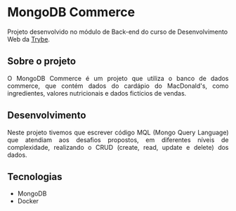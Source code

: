 # MongoDB Commerce

Projeto desenvolvido no módulo de Back-end do curso de Desenvolvimento Web da [Trybe](https://www.betrybe.com/).

## Sobre o projeto

<div align="justify">
O MongoDB Commerce é um projeto que utiliza o banco de dados commerce, que contém dados do cardápio do MacDonald's, como ingredientes, valores nutricionais e dados fictícios de vendas.
</div>

## Desenvolvimento 

<div align="justify">
Neste projeto tivemos que escrever código MQL (Mongo Query Language) que atendiam aos desafios propostos, em diferentes níveis de complexidade, realizando o CRUD (create, read, update e delete) dos dados.
</div>

## Tecnologias

* MongoDB
* Docker
